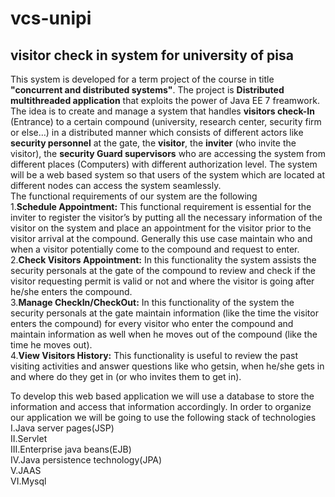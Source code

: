 # vcs-unipi
## visitor check in system for university of pisa  
This system is developed for a term project of the course in title **"concurrent and distributed systems"**. The project is **Distributed multithreaded application** that exploits the power of Java EE 7 freamwork. The idea is to create and manage a system that handles **visitors check-In** (Entrance) to a certain compound (university, research center, security firm or else…) in a distributed manner which consists of different actors like **security personnel** at the gate, the **visitor**, the **inviter** (who invite the visitor), the **security Guard supervisors** who are accessing the system from different places (Computers) with different authorization level.
The system will be a web based system so that users of the system which are located at different nodes can access the system seamlessly.   
The functional requirements of our system are the following  
        1.**Schedule Appointment:** This functional requirement is essential for the inviter to register the visitor’s by putting all   the necessary information of the visitor on the system and place an appointment for the visitor prior to the visitor arrival at the compound. Generally this use case maintain who and when a visitor potentially come to the compound and request to enter.    
        2.**Check Visitors Appointment:** In this functionality the system assists the security personals at the gate of the compound to 
        review and check if the visitor requesting permit is valid or not and where the visitor is going after he/she enters the compound.  
        3.**Manage CheckIn/CheckOut:** In this functionality of the system the security personals at the gate maintain information 
        (like the time the visitor enters the compound) for every visitor who enter the compound and maintain information as well when he 
        moves out of the compound (like the time he moves out).  
        4.**View Visitors History:** This functionality is useful to review the past visiting activities and answer questions like who getsin, when he/she gets in and where do they get in (or who invites them to get in).  
          
To develop this web based application we will use a database to store the information and access that information accordingly. In order to 
organize our application we will be going to use the following stack of technologies  
        I.Java server pages(JSP)  
        II.Servlet  
        III.Enterprise java beans(EJB)  
        IV.Java persistence technology(JPA)  
        V.JAAS  
        VI.Mysql  
